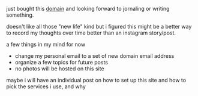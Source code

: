 just bought this [domain](shawnyzhou.com) and looking forward to jornaling or writing something.

doesn't like all those "new life" kind but i figured this might be a better way to record my thoughts over time better than an instagram story/post.

a few things in my mind for now

- change my personal email to a set of new domain email address
- organize a few topics for future posts
- no photos will be hosted on this site

maybe i will have an individual post on how to set up this site and how to pick the services i use, and why